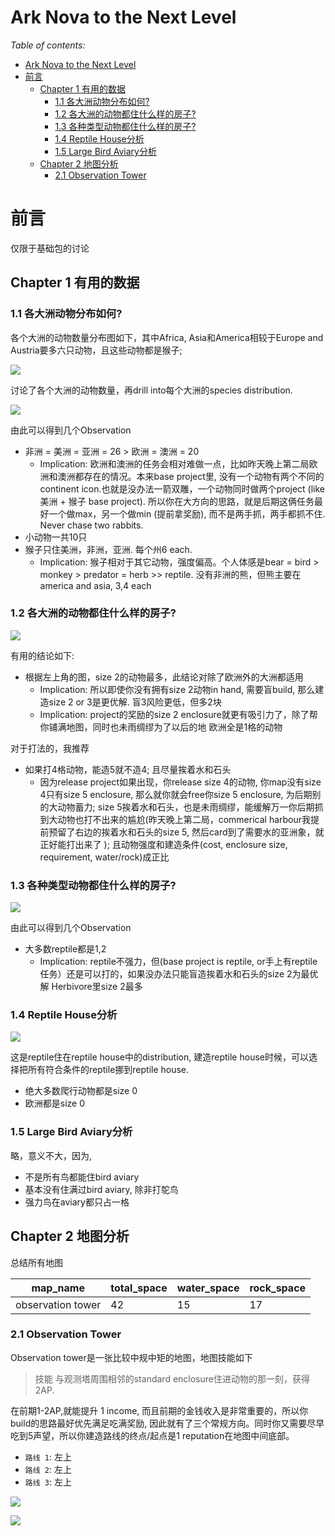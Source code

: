 # Ark Nova to the Next Level

*Table of contents:*
- [Ark Nova to the Next Level](#ark-nova-to-the-next-level)
- [前言](#前言)
  - [Chapter 1 有用的数据](#chapter-1-有用的数据)
    - [1.1 各大洲动物分布如何?](#11-各大洲动物分布如何)
    - [1.2 各大洲的动物都住什么样的房子?](#12-各大洲的动物都住什么样的房子)
    - [1.3 各种类型动物都住什么样的房子?](#13-各种类型动物都住什么样的房子)
    - [1.4 Reptile House分析](#14-reptile-house分析)
    - [1.5 Large Bird Aviary分析](#15-large-bird-aviary分析)
  - [Chapter 2 地图分析](#chapter-2-地图分析)
    - [2.1 Observation Tower](#21-observation-tower)


# 前言

仅限于基础包的讨论


## Chapter 1 有用的数据


### 1.1 各大洲动物分布如何?

各个大洲的动物数量分布图如下，其中Africa, Asia和America相较于Europe and Austria要多六只动物，且这些动物都是猴子;

![](./assets/chapter_1/1.png)


讨论了各个大洲的动物数量，再drill into每个大洲的species distribution.


![](./assets/chapter_1/2.png)

由此可以得到几个Observation
- 非洲 = 美洲 = 亚洲 = 26 > 欧洲 = 澳洲 = 20
  - Implication: 欧洲和澳洲的任务会相对难做一点，比如昨天晚上第二局欧洲和澳洲都存在的情况。本来base project里, 没有一个动物有两个不同的continent icon.也就是没办法一箭双雕，一个动物同时做两个project (like 美洲 + 猴子 base project). 所以你在大方向的思路，就是后期这俩任务最好一个做max，另一个做min (提前拿奖励), 而不是两手抓，两手都抓不住. Never chase two rabbits.
- 小动物一共10只
- 猴子只住美洲，非洲，亚洲. 每个州6 each. 
  - Implication: 猴子相对于其它动物，强度偏高。个人体感是bear = bird > monkey > predator = herb >> reptile. 
没有非洲的熊，但熊主要在america and asia, 3,4 each


### 1.2 各大洲的动物都住什么样的房子?


![](./assets/chapter_1/3.png)


有用的结论如下:
- 根据左上角的图，size 2的动物最多，此结论对除了欧洲外的大洲都适用
    - Implication: 所以即使你没有拥有size 2动物in hand, 需要盲build, 那么建造size 2 or 3是更优解. 盲3风险更低，但多2块
    - Implication: project的奖励的size 2 enclosure就更有吸引力了，除了帮你铺满地图，同时也未雨绸缪为了以后的地
欧洲全是1格的动物

对于打法的，我推荐
- 如果打4格动物，能造5就不造4; 且尽量挨着水和石头
  - 因为release project如果出现，你release size 4的动物, 你map没有size 4只有size 5 enclosure, 那么就你就会free你size 5 enclosure, 为后期别的大动物蓄力; size 5挨着水和石头，也是未雨绸缪，能缓解万一你后期抓到大动物也打不出来的尴尬(昨天晚上第二局，commerical harbour我提前预留了右边的挨着水和石头的size 5, 然后card到了需要水的亚洲象，就正好能打出来了 ); 且动物强度和建造条件(cost, enclosure size, requirement, water/rock)成正比


### 1.3 各种类型动物都住什么样的房子?


![](./assets/chapter_1/animal_category.png)

由此可以得到几个Observation
- 大多数reptile都是1,2
  - Implication: reptile不强力，但(base project is reptile, or手上有reptile任务）还是可以打的，如果没办法只能盲造挨着水和石头的size 2为最优解
Herbivore里size 2最多


### 1.4 Reptile House分析


![](./assets/chapter_1/reptile_house.png)

这是reptile住在reptile house中的distribution, 建造reptile house时候，可以选择把所有符合条件的reptile挪到reptile house.
- 绝大多数爬行动物都是size 0
- 欧洲都是size 0




### 1.5 Large Bird Aviary分析



略，意义不大，因为,
- 不是所有鸟都能住bird aviary
- 基本没有住满过bird aviary, 除非打鸵鸟
- 强力鸟在aviary都只占一格



## Chapter 2 地图分析

总结所有地图

|map_name|total_space|water_space|rock_space|
|-|-|-|-|
|observation tower|42|15|17|



### 2.1 Observation Tower

Observation tower是一张比较中规中矩的地图，地图技能如下

> 技能
> 与观测塔周围相邻的standard enclosure住进动物的那一刻，获得 2AP.

在前期1-2AP,就能提升 1 income, 而且前期的金钱收入是非常重要的，所以你build的思路最好优先满足吃满奖励, 因此就有了三个常规方向。同时你又需要尽早吃到5声望，所以你建造路线的终点/起点是1 reputation在地图中间底部。

- `路线 1`: 左上
- `路线 2`: 左上
- `路线 3`: 左上

![](./assets/chapter_2/1_observation_tower_0.excalidraw.png)



![](./assets/chapter_2/1_observation_tower_1.excalidraw.png)

